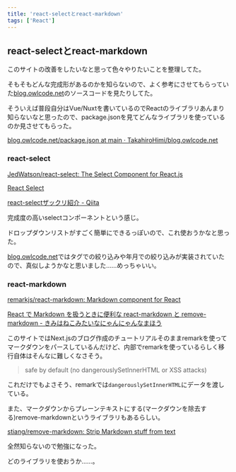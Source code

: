 ```yaml
---
title: 'react-selectとreact-markdown'
tags: ['React']
---
```


## react-selectとreact-markdown

このサイトの改善をしたいなと思って色々やりたいことを整理してた。

そもそもどんな完成形があるのかを知らないので、よく参考にさせてもらっていた[blog\.owlcode\.net](https://blog.owlcode.net/)のソースコードを見たりしてた。

そういえば普段自分はVue/Nuxtを書いているのでReactのライブラリあんまり知らないなと思ったので、package.jsonを見てどんなライブラリを使っているのか見させてもらった。

[blog\.owlcode\.net/package\.json at main · TakahiroHimi/blog\.owlcode\.net](https://github.com/TakahiroHimi/blog.owlcode.net/blob/main/package.json)

### react-select

[JedWatson/react\-select: The Select Component for React\.js](https://github.com/JedWatson/react-select)

[React Select](https://react-select.com/home)

[react\-selectザックリ紹介 \- Qiita](https://qiita.com/Hitomi_Nagano/items/c00df24dc24e0329167d)

完成度の高いselectコンポーネントという感じ。

ドロップダウンリストがすごく簡単にできるっぽいので、これ使おうかなと思った。

[blog\.owlcode\.net](https://blog.owlcode.net/)ではタグでの絞り込みや年月での絞り込みが実装されていたので、真似しようかなと思いました……めっちゃいい。

### react-markdown

[remarkjs/react\-markdown: Markdown component for React](https://github.com/remarkjs/react-markdown)

[React で Markdown を扱うときに便利な react\-markdown と remove\-markdown \- きみはねこみたいなにゃんにゃんなまほう](https://lightbulbcat.hatenablog.com/entry/2019/08/02/034206)

このサイトではNext.jsのブログ作成のチュートリアルそのままremarkを使ってマークダウンをパースしているんだけど、内部でremarkを使っているらしく移行自体はそんなに難しくなさそう。

>  safe by default (no dangerouslySetInnerHTML or XSS attacks)

これだけでもよさそう、remarkでは`dangerouslySetInnerHTML`にデータを渡している。

また、マークダウンからプレーンテキストにする(マークダウンを除去する)remove-markdownというライブラリもあるらしい。

[stiang/remove\-markdown: Strip Markdown stuff from text](https://github.com/stiang/remove-markdown)

全然知らないので勉強になった。

どのライブラリを使おうか……。
